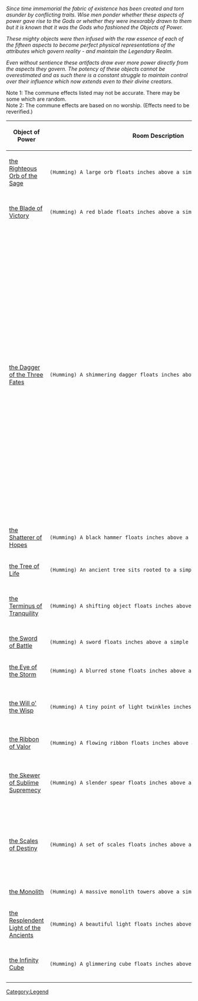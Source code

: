*Since time immemorial the fabric of existence has been created and torn
asunder by conflicting traits. Wise men ponder whether these aspects of
power gave rise to the Gods or whether they were inexorably drawn to
them but it is known that it was the Gods who fashioned the Objects of
Power.*

*These mighty objects were then infused with the raw essence of each of
the fifteen aspects to become perfect physical representations of the
attributes which govern reality - and maintain the Legendary Realm.*

*Even without sentience these artifacts draw ever more power directly
from the aspects they govern. The potency of these objects cannot be
overestimated and as such there is a constant struggle to maintain
control over their influence which now extends even to their divine
creators.*

Note 1: The commune effects listed may not be accurate. There may be
some which are random.  
Note 2: The commune effects are based on no worship. (Effects need to be
reverified.)

<table>
<thead>
<tr class="header">
<th><p>Object of Power</p></th>
<th><p>Room Description</p></th>
<th><p><a href="Commune" title="wikilink">Commune Effect</a></p></th>
<th><p><a href=":Category:Aspects" title="wikilink">Aspect</a></p></th>
</tr>
</thead>
<tbody>
<tr class="odd">
<td><p><a href="the_Righteous_Orb_of_the_Sage" title="wikilink">the
Righteous Orb of the Sage</a></p></td>
<td><p><code>(Humming) A large orb floats inches above a simple pedestal.</code></p></td>
<td><p>spell duration +15%</p></td>
<td><p><a href="Aspect_-_Peace" title="wikilink"> Peace</a></p></td>
</tr>
<tr class="even">
<td><p><a href="the_Blade_of_Victory" title="wikilink">the Blade of
Victory</a></p></td>
<td><p><code>(Humming) A red blade floats inches above a simple pedestal.</code></p></td>
<td><p>experience gain +15%, -5 int</p></td>
<td><p><a href="Aspect_-_War" title="wikilink"> War</a></p></td>
</tr>
<tr class="odd">
<td><p><a href="the_Dagger_of_the_Three_Fates" title="wikilink">the
Dagger of the Three Fates</a></p></td>
<td><p><code>(Humming) A shimmering dagger floats inches above a simple pedestal.</code></p></td>
<td><p>2 bonuses from a set of bonuses<br />
(may be duplicated):</p>
<ul>
<li>+10% experience gain</li>
<li>+10% hp regen, +10% mana regen</li>
<li>+10% hp</li>
<li>+10% mana</li>
<li>10% death experience reduction</li>
<li>10% AC (?)</li>
<li>hr +30, dr +30 (?)</li>
<li>dr +15 (?)</li>
<li>+10% healing power</li>
<li>+10% spell power</li>
</ul>
<p>(random)</p>
<p>Note: This is likely an incomplete set of bonuses.</p></td>
<td><p><a href="Aspect_-_Chaos" title="wikilink"> Chaos</a></p></td>
</tr>
<tr class="even">
<td><p><a href="the_Shatterer_of_Hopes" title="wikilink">the Shatterer
of Hopes</a></p></td>
<td><p><code>(Humming) A black hammer floats inches above a simple pedestal.</code></p></td>
<td><p>spell power +15%, dr +30, -5 wis</p></td>
<td><p><a href="Aspect_-_Destruction" title="wikilink">
Destruction</a></p></td>
</tr>
<tr class="odd">
<td><p><a href="the_Tree_of_Life" title="wikilink">the Tree of
Life</a></p></td>
<td><p><code>(Humming) An ancient tree sits rooted to a simple pedestal.</code></p></td>
<td><p>healing power +15%</p></td>
<td><p><a href="Aspect_-_Creation" title="wikilink">
Creation</a></p></td>
</tr>
<tr class="even">
<td><p><a href="the_Terminus_of_Tranquility" title="wikilink">the
Terminus of Tranquility</a></p></td>
<td><p><code>(Humming) A shifting object floats inches above a simple pedestal.</code></p></td>
<td><p>dr +15 or healing power +15% (random)</p></td>
<td><p><a href="Aspect_-_Evolution" title="wikilink">
Evolution</a></p></td>
</tr>
<tr class="odd">
<td><p><a href="the_Sword_of_Battle" title="wikilink">the Sword of
Battle</a></p></td>
<td><p><code>(Humming) A sword floats inches above a simple pedestal.</code></p></td>
<td><p>AC -220 (?)</p></td>
<td><p><a href="Aspect_-_Focus" title="wikilink"> Focus</a></p></td>
</tr>
<tr class="even">
<td><p><a href="the_Eye_of_the_Storm" title="wikilink">the Eye of the
Storm</a></p></td>
<td><p><code>(Humming) A blurred stone floats inches above a simple pedestal.</code></p></td>
<td><p>hr +30, dr +30</p></td>
<td><p><a href="Aspect_-_Prophecy" title="wikilink">
Prophecy</a></p></td>
</tr>
<tr class="odd">
<td><p><a href="the_Will_o&#39;_the_Wisp" title="wikilink">the Will o'
the Wisp</a></p></td>
<td><p><code>(Humming) A tiny point of light twinkles inches above a simple pedestal.</code></p></td>
<td><p>odd hours - AC -200,<br />
even hours - hr +30, dr +30</p></td>
<td><p><a href="Aspect_-_Freedom" title="wikilink"> Freedom</a></p></td>
</tr>
<tr class="even">
<td><p><a href="the_Ribbon_of_Valor" title="wikilink">the Ribbon of
Valor</a></p></td>
<td><p><code>(Humming) A flowing ribbon floats inches above a simple pedestal.</code></p></td>
<td><p>hp +15%, mana +15%</p></td>
<td><p><a href="Aspect_-_Discipline" title="wikilink">
Discipline</a></p></td>
</tr>
<tr class="odd">
<td><p><a href="the_Skewer_of_Sublime_Supremecy" title="wikilink">the
Skewer of Sublime Supremecy</a></p></td>
<td><p><code>(Humming) A slender spear floats inches above a simple pedestal.</code></p></td>
<td><p>hp regeneration +15%, mana regeneration +15%</p></td>
<td><p><a href="Aspect_-_Power" title="wikilink"> Power</a></p></td>
</tr>
<tr class="even">
<td><p><a href="the_Scales_of_Destiny" title="wikilink">the Scales of
Destiny</a></p></td>
<td><p><code>(Humming) A set of scales floats inches above a simple pedestal.</code></p></td>
<td><p>hp regeneration +10%, mana regeneration +10% or hp +10%, mana
+10% (random)</p></td>
<td><p><a href="Aspect_-_Openness" title="wikilink">
Openness</a></p></td>
</tr>
<tr class="odd">
<td><p><a href="the_Monolith" title="wikilink">the Monolith</a></p></td>
<td><p><code>(Humming) A massive monolith towers above a simple pedestal.</code></p></td>
<td><p>AC -220 (?)</p></td>
<td><p><a href="Aspect_-_Body" title="wikilink"> Body</a></p></td>
</tr>
<tr class="even">
<td><p><a href="the_Resplendent_Light_of_the_Ancients"
title="wikilink">the Resplendent Light of the Ancients</a></p></td>
<td><p><code>(Humming) A beautiful light floats inches above a simple pedestal.</code></p></td>
<td><p>mana +15%</p></td>
<td><p><a href="Aspect_-_Mind" title="wikilink"> Mind</a></p></td>
</tr>
<tr class="odd">
<td><p><a href="the_Infinity_Cube" title="wikilink">the Infinity
Cube</a></p></td>
<td><p><code>(Humming) A glimmering cube floats inches above a simple pedestal.</code></p></td>
<td><p>experience gain +10% (random?)</p></td>
<td><p><a href="Aspect_-_Transcendence" title="wikilink">
Transcendence</a></p></td>
</tr>
</tbody>
</table>

[Category:Legend](Category:Legend "wikilink")
